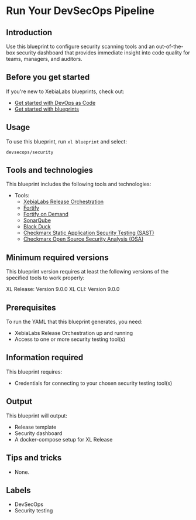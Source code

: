 # Run Your DevSecOps Pipeline

## Introduction

Use this blueprint to configure security scanning tools and an out-of-the-box security dashboard that provides immediate insight into code quality for teams, managers, and auditors.

## Before you get started

If you're new to XebiaLabs blueprints, check out:

* [Get started with DevOps as Code](https://docs.xebialabs.com/xl-release/concept/get-started-with-devops-as-code.html)
* [Get started with blueprints](https://docs.xebialabs.com/xl-release/concept/get-started-with-blueprints.html)

## Usage

To use this blueprint, run `xl blueprint` and select:

    devsecops/security

## Tools and technologies

This blueprint includes the following tools and technologies:

* Tools:
    * [XebiaLabs Release Orchestration](https://xebialabs.com/products/xl-release/)
    * [Fortify](https://www.microfocus.com/en-us/products/static-code-analysis-sast/overview)
    * [Fortify on Demand](https://www.microfocus.com/en-us/products/application-security-testing/overview)
    * [SonarQube](https://www.sonarqube.org/)
    * [Black Duck](https://www.blackducksoftware.com/black-duck-home)
    * [Checkmarx Static Application Security Testing (SAST)](https://www.checkmarx.com/products/static-application-security-testing/)
    * [Checkmarx Open Source Security Analysis (OSA)](https://www.checkmarx.com/products/open-source-security-analysis/)

## Minimum required versions

This blueprint version requires at least the following versions of the specified tools to work properly:

XL Release: Version 9.0.0
XL CLI: Version 9.0.0

## Prerequisites

To run the YAML that this blueprint generates, you need:

* XebiaLabs Release Orchestration up and running
* Access to one or more security testing tool(s)

## Information required

This blueprint requires:

* Credentials for connecting to your chosen security testing tool(s)

## Output

This blueprint will output:

* Release template
* Security dashboard
* A docker-compose setup for XL Release

## Tips and tricks

* None.

## Labels

* DevSecOps
* Security testing
